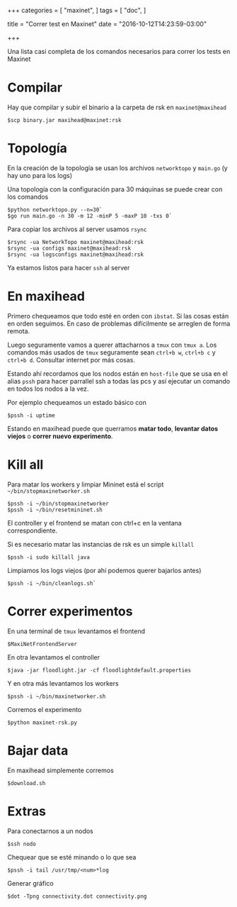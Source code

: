 +++
categories = [
  "maxinet",
]
tags = [
  "doc",
]

title = "Correr test en Maxinet"
date = "2016-10-12T14:23:59-03:00"

+++

Una lista casi completa de los comandos necesarios para correr los tests en Maxinet

Compilar
===

Hay que compilar y subir el binario a la carpeta de rsk en `maxinet@maxihead`

~~~~
$scp binary.jar maxihead@maxinet:rsk
~~~~

Topología
===

En la creación de la topología se usan los archivos `networktopo` y `main.go` (y hay uno para los logs)

Una topología con la configuración para 30 máquinas se puede crear con los comandos

~~~~
$python networktopo.py --n=30`
$go run main.go -n 30 -m 12 -minP 5 -maxP 10 -txs 0`
~~~~

Para copiar los archivos al server usamos `rsync`

~~~~
$rsync -ua NetworkTopo maxinet@maxihead:rsk
$rsync -ua configs maxinet@maxihead:rsk
$rsync -ua logsconfigs maxinet@maxihead:rsk
~~~~

Ya estamos listos para hacer `ssh` al server

En maxihead
===

Primero chequeamos que todo esté en orden con `ibstat`. Si las cosas están en orden seguimos. En caso de problemas difícilmente se arreglen de forma remota.

Luego seguramente vamos a querer attacharnos a `tmux` con `tmux a`. Los comandos más usados de `tmux` seguramente sean `ctrl+b w`, `ctrl+b c` y `ctrl+b d`. Consultar internet por más cosas.

Estando ahí recordamos que los nodos están en `host-file` que se usa en el alias `pssh` para hacer parrallel ssh a todas las pcs y así ejecutar un comando en todos los nodos a la vez.

Por ejemplo chequeamos un estado básico con

~~~~
$pssh -i uptime
~~~~

Estando en maxihead puede que querramos **matar todo**, **levantar datos viejos** o **correr nuevo experimento**.

Kill all
===

Para matar los workers y limpiar Mininet está el script `~/bin/stopmaxinetworker.sh`

~~~~
$pssh -i ~/bin/stopmaxinetworker
$pssh -i ~/bin/resetmininet.sh
~~~~

El controller y el frontend se matan con ctrl+c en la ventana correspondiente.

Si es necesario matar las instancias de rsk es un simple `killall`

~~~~
$pssh -i sudo killall java
~~~~

Limpiamos los logs viejos (por ahí podemos querer bajarlos antes)

~~~~
$pssh -i ~/bin/cleanlogs.sh`
~~~~

Correr experimentos
===

En una terminal de `tmux` levantamos el frontend

~~~~
$MaxiNetFrontendServer
~~~~

En otra levantamos el controller

~~~~
$java -jar floodlight.jar -cf floodlightdefault.properties
~~~~

Y en otra más levantamos los workers

~~~~
$pssh -i ~/bin/maxinetworker.sh
~~~~

Corremos el experimento

~~~~
$python maxinet-rsk.py
~~~~

Bajar data
===

En maxihead simplemente corremos

~~~~
$download.sh
~~~~

Extras
===

Para conectarnos a un nodos

~~~~
$ssh nodo
~~~~

Chequear que se esté minando o lo que sea

~~~~
$pssh -i tail /usr/tmp/<num>*log
~~~~

Generar gráfico

~~~~
$dot -Tpng connectivity.dot connectivity.png
~~~~


